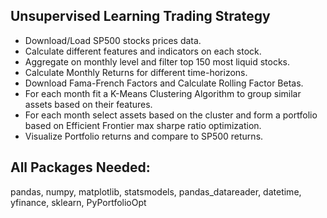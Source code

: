 ## Unsupervised Learning Trading Strategy
* Download/Load SP500 stocks prices data.
* Calculate different features and indicators on each stock.
* Aggregate on monthly level and filter top 150 most liquid stocks.
* Calculate Monthly Returns for different time-horizons.
* Download Fama-French Factors and Calculate Rolling Factor Betas.
* For each month fit a K-Means Clustering Algorithm to group similar assets based on their features.
* For each month select assets based on the cluster and form a portfolio based on Efficient Frontier max sharpe ratio optimization.
* Visualize Portfolio returns and compare to SP500 returns.
## All Packages Needed:
pandas, numpy, matplotlib, statsmodels, pandas_datareader, datetime, yfinance, sklearn, PyPortfolioOpt
